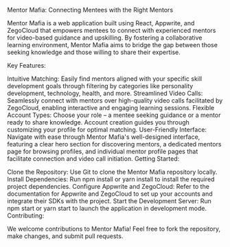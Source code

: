 Mentor Mafia: Connecting Mentees with the Right Mentors

Mentor Mafia is a web application built using React, Appwrite, and ZegoCloud that empowers mentees to connect with experienced mentors for video-based guidance and upskilling. By fostering a collaborative learning environment, Mentor Mafia aims to bridge the gap between those seeking knowledge and those willing to share their expertise.

Key Features:

Intuitive Matching: Easily find mentors aligned with your specific skill development goals through filtering by categories like personality development, technology, health, and more.
Streamlined Video Calls: Seamlessly connect with mentors over high-quality video calls facilitated by ZegoCloud, enabling interactive and engaging learning sessions.
Flexible Account Types: Choose your role – a mentee seeking guidance or a mentor ready to share knowledge. Account creation guides you through customizing your profile for optimal matching.
User-Friendly Interface: Navigate with ease through Mentor Mafia's well-designed interface, featuring a clear hero section for discovering mentors, a dedicated mentors page for browsing profiles, and individual mentor profile pages that facilitate connection and video call initiation.
Getting Started:

Clone the Repository: Use Git to clone the Mentor Mafia repository locally.
Install Dependencies: Run npm install or yarn install to install the required project dependencies.
Configure Appwrite and ZegoCloud: Refer to the documentation for Appwrite and ZegoCloud to set up your accounts and integrate their SDKs with the project.
Start the Development Server: Run npm start or yarn start to launch the application in development mode.
Contributing:

We welcome contributions to Mentor Mafia! Feel free to fork the repository, make changes, and submit pull requests.